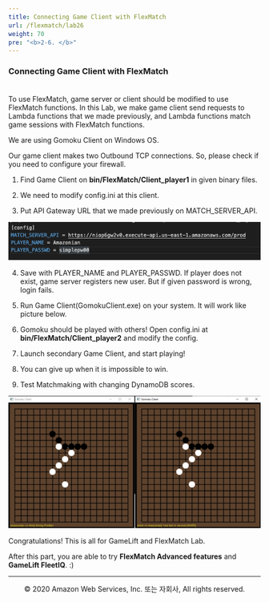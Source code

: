 ```yaml
---
title: Connecting Game Client with FlexMatch
url: /flexmatch/lab26
weight: 70
pre: "<b>2-6. </b>"
---
```


### Connecting Game Client with FlexMatch <br/><br/>

To use FlexMatch, game server or client should be modified to use FlexMatch functions.
In this Lab, we make game client send requests to Lambda functions that we made previously, and Lambda functions match game sessions with FlexMatch functions.

We are using Gomoku Client on Windows OS.

Our game client makes two Outbound TCP connections. So, please check if you need to configure your firewall.

1. Find Game Client on **bin/FlexMatch/Client_player1** in given binary files.

2. We need to modify config.ini at this client.

3. Put API Gateway URL that we made previously on MATCH_SERVER_API.

![CC](./images/CC-1.png)

4. Save with PLAYER_NAME and PLAYER_PASSWD. If player does not exist, game server registers new user. But if given password is wrong, login fails.

5. Run Game Client(GomokuClient.exe) on your system. It will work like picture below.

6. Gomoku should be played with others! Open config.ini at **bin/FlexMatch/Client_player2** and modify the config.

7. Launch secondary Game Client, and start playing!

8. You can give up when it is impossible to win.

9. Test Matchmaking with changing DynamoDB scores.

![CC](./images/CC-2.png)

Congratulations! This is all for GameLift and FlexMatch Lab.

After this part, you are able to try **FlexMatch Advanced features** and **GameLift FleetIQ**. :)

---
<p align="center">
© 2020 Amazon Web Services, Inc. 또는 자회사, All rights reserved.
</p>

